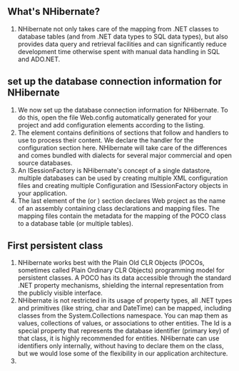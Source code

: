 ## What's NHibernate?
1. NHibernate not only takes care of the mapping from .NET classes to database tables (and from .NET data types to SQL data types), but also provides data query and retrieval facilities and can significantly reduce development time otherwise spent with manual data handling in SQL and ADO.NET.

## set up the database connection information for NHibernate
1. We now set up the database connection information for NHibernate. To do this, open the file Web.config automatically generated for your project and add configuration elements according to the listing.
2. The <configSections> element contains definitions of sections that follow and handlers to use to process their content. We declare the handler for the configuration section here. NHibernate will take care of the differences and comes bundled with dialects for several major commercial and open source databases.
3. An ISessionFactory is NHibernate's concept of a single datastore, multiple databases can be used by creating multiple XML configuration files and creating multiple Configuration and ISessionFactory objects in your application.
4. The last element of the <hibernate-configuration> (or <databaseSettings>) section declares Web project as the name of an assembly containing class declarations and mapping files. The mapping files contain the metadata for the mapping of the POCO class to a database table (or multiple tables). 

## First persistent class
1. NHibernate works best with the Plain Old CLR Objects (POCOs, sometimes called Plain Ordinary CLR Objects) programming model for persistent classes. A POCO has its data accessible through the standard .NET property mechanisms, shielding the internal representation from the publicly visible interface.
2. NHibernate is not restricted in its usage of property types, all .NET types and primitives (like string, char and DateTime) can be mapped, including classes from the System.Collections namespace. You can map them as values, collections of values, or associations to other entities. The Id is a special property that represents the database identifier (primary key) of that class, it is highly recommended for entities. NHibernate can use identifiers only internally, without having to declare them on the class, but we would lose some of the flexibility in our application architecture.
3. 